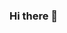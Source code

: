 ### Hi there 👋

<!--
**ddneprov/ddneprov** is a ✨ _special_ ✨ repository because its `README.md` (this file) appears on your GitHub profile.

Here are some ideas to get you started:

### Абу бандиты
